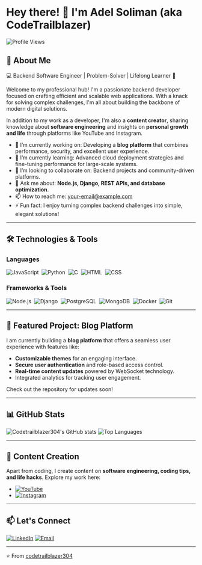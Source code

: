 # Hey there! 👋 I'm Adel Soliman (aka CodeTrailblazer)

![Profile Views](https://komarev.com/ghpvc/?username=codetrailblazer304&style=flat-square)

## 🚀 About Me

💻 Backend Software Engineer | Problem-Solver | Lifelong Learner 🌟

Welcome to my professional hub! I'm a passionate backend developer focused on crafting efficient and scalable web applications. With a knack for solving complex challenges, I'm all about building the backbone of modern digital solutions.

In addition to my work as a developer, I'm also a **content creator**, sharing knowledge about **software engineering** and insights on **personal growth and life** through platforms like YouTube and Instagram.

- 🔭 I’m currently working on: Developing a **blog platform** that combines performance, security, and excellent user experience.
- 🌱 I’m currently learning: Advanced cloud deployment strategies and fine-tuning performance for large-scale systems.
- 👯 I’m looking to collaborate on: Backend projects and community-driven platforms.
- 💬 Ask me about: **Node.js, Django, REST APIs, and database optimization**.
- 📫 How to reach me: [your-email@example.com](mailto:codetrailblazer8@gmail.com)
- ⚡ Fun fact: I enjoy turning complex backend challenges into simple, elegant solutions!

---

## 🛠️ Technologies & Tools

### Languages
![JavaScript](https://img.shields.io/badge/-JavaScript-05122A?style=flat&logo=javascript)&nbsp;
![Python](https://img.shields.io/badge/-Python-05122A?style=flat&logo=python)&nbsp;
![C](https://img.shields.io/badge/-C-05122A?style=flat&logo=c)&nbsp;
![HTML](https://img.shields.io/badge/-HTML-05122A?style=flat&logo=html5)&nbsp;
![CSS](https://img.shields.io/badge/-CSS-05122A?style=flat&logo=css3)&nbsp;

### Frameworks & Tools
![Node.js](https://img.shields.io/badge/-Node.js-05122A?style=flat&logo=node.js)&nbsp;
![Django](https://img.shields.io/badge/-Django-05122A?style=flat&logo=django)&nbsp;
![PostgreSQL](https://img.shields.io/badge/-PostgreSQL-05122A?style=flat&logo=postgresql)&nbsp;
![MongoDB](https://img.shields.io/badge/-MongoDB-05122A?style=flat&logo=mongodb)&nbsp;
![Docker](https://img.shields.io/badge/-Docker-05122A?style=flat&logo=docker)&nbsp;
![Git](https://img.shields.io/badge/-Git-05122A?style=flat&logo=git)&nbsp;

---

## 🌟 Featured Project: Blog Platform

I am currently building a **blog platform** that offers a seamless user experience with features like:
- **Customizable themes** for an engaging interface.
- **Secure user authentication** and role-based access control.
- **Real-time content updates** powered by WebSocket technology.
- Integrated analytics for tracking user engagement.

Check out the repository for updates soon!

---

## 📊 GitHub Stats

![Codetrailblazer304's GitHub stats](https://github-readme-stats.vercel.app/api?username=codetrailblazer304&show_icons=true&theme=radical)
![Top Languages](https://github-readme-stats.vercel.app/api/top-langs/?username=codetrailblazer304&layout=compact&theme=radical)

---

## 🎥 Content Creation

Apart from coding, I create content on **software engineering, coding tips, and life hacks**. Explore my work here:

- [![YouTube](https://img.shields.io/badge/YouTube-%23FF0000.svg?style=flat&logo=youtube&logoColor=white)](https://youtube.com/@CodeTrailblazer) 
- [![Instagram](https://img.shields.io/badge/Instagram-E4405F?style=flat&logo=instagram&logoColor=white)](https://instagram.com/codetrailblazer304)

---

## 📫 Let's Connect

[![LinkedIn](https://img.shields.io/badge/LinkedIn-0077B5?style=flat&logo=linkedin)](https://www.linkedin.com/in/AdelSoliman)
[![Email](https://img.shields.io/badge/Email-D14836?style=flat&logo=gmail&logoColor=white)](mailto:codetrailblazer8@gmail.com)

---

⭐️ From [codetrailblazer304](https://github.com/codetrailblazer304)
